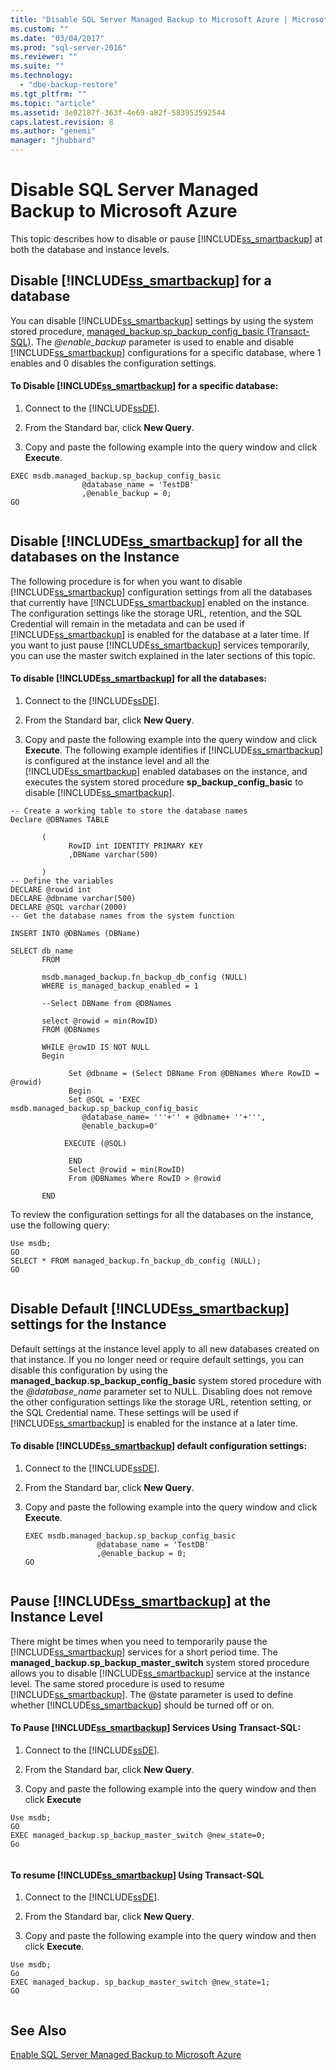 ```yaml
---
title: "Disable SQL Server Managed Backup to Microsoft Azure | Microsoft Docs"
ms.custom: ""
ms.date: "03/04/2017"
ms.prod: "sql-server-2016"
ms.reviewer: ""
ms.suite: ""
ms.technology: 
  - "dbe-backup-restore"
ms.tgt_pltfrm: ""
ms.topic: "article"
ms.assetid: 3e02187f-363f-4e69-a82f-583953592544
caps.latest.revision: 8
ms.author: "genemi"
manager: "jhubbard"
---
```

# Disable SQL Server Managed Backup to Microsoft Azure
  This topic describes how to disable or pause [!INCLUDE[ss_smartbackup](../../relational-databases/backup-restore/includes/ss-smartbackup-md.md)] at both the database and instance levels.  
  
##  <a name="DatabaseDisable"></a> Disable [!INCLUDE[ss_smartbackup](../../relational-databases/backup-restore/includes/ss-smartbackup-md.md)] for a database  
 You can disable [!INCLUDE[ss_smartbackup](../../relational-databases/backup-restore/includes/ss-smartbackup-md.md)] settings by using the system stored procedure, [managed_backup.sp_backup_config_basic (Transact-SQL)](../../relational-databases/reference/system-stored-procedures/managed-backup.sp-backup-config-basic-transact-sql.md). The *@enable_backup* parameter is used to enable and disable [!INCLUDE[ss_smartbackup](../../relational-databases/backup-restore/includes/ss-smartbackup-md.md)] configurations for a specific database, where 1 enables and 0 disables the configuration settings.  
  
#### To Disable [!INCLUDE[ss_smartbackup](../../relational-databases/backup-restore/includes/ss-smartbackup-md.md)] for a specific database:  
  
1.  Connect to the [!INCLUDE[ssDE](../../analysis-services/instances/install/windows/includes/ssde-md.md)].  
  
2.  From the Standard bar, click **New Query**.  
  
3.  Copy and paste the following example into the query window and click **Execute**.  
  
```  
EXEC msdb.managed_backup.sp_backup_config_basic  
                @database_name = 'TestDB'   
                ,@enable_backup = 0;  
GO  
  
```  
  
##  <a name="DatabaseAllDisable"></a> Disable [!INCLUDE[ss_smartbackup](../../relational-databases/backup-restore/includes/ss-smartbackup-md.md)] for all the databases on the Instance  
 The following procedure is for when you want to disable [!INCLUDE[ss_smartbackup](../../relational-databases/backup-restore/includes/ss-smartbackup-md.md)] configuration settings from all the databases that currently have [!INCLUDE[ss_smartbackup](../../relational-databases/backup-restore/includes/ss-smartbackup-md.md)] enabled on the instance.  The configuration settings like the storage URL, retention, and the SQL Credential will remain in the metadata and can be used if [!INCLUDE[ss_smartbackup](../../relational-databases/backup-restore/includes/ss-smartbackup-md.md)] is enabled for the database at a later time. If you want to just pause [!INCLUDE[ss_smartbackup](../../relational-databases/backup-restore/includes/ss-smartbackup-md.md)] services temporarily, you can use the master switch explained in the later sections of this topic.  
  
#### To disable [!INCLUDE[ss_smartbackup](../../relational-databases/backup-restore/includes/ss-smartbackup-md.md)] for all the databases:  
  
1.  Connect to the [!INCLUDE[ssDE](../../analysis-services/instances/install/windows/includes/ssde-md.md)].  
  
2.  From the Standard bar, click **New Query**.  
  
3.  Copy and paste the following example into the query window and click **Execute**. The following example identifies if [!INCLUDE[ss_smartbackup](../../relational-databases/backup-restore/includes/ss-smartbackup-md.md)] is configured at the instance level and all the [!INCLUDE[ss_smartbackup](../../relational-databases/backup-restore/includes/ss-smartbackup-md.md)] enabled databases on the instance, and executes the system stored procedure **sp_backup_config_basic** to disable [!INCLUDE[ss_smartbackup](../../relational-databases/backup-restore/includes/ss-smartbackup-md.md)].  
  
```  
-- Create a working table to store the database names  
Declare @DBNames TABLE  
  
       (  
             RowID int IDENTITY PRIMARY KEY  
             ,DBName varchar(500)  
  
       )  
-- Define the variables  
DECLARE @rowid int  
DECLARE @dbname varchar(500)  
DECLARE @SQL varchar(2000)  
-- Get the database names from the system function  
  
INSERT INTO @DBNames (DBName)  
  
SELECT db_name  
       FROM   
  
       msdb.managed_backup.fn_backup_db_config (NULL)  
       WHERE is_managed_backup_enabled = 1  
  
       --Select DBName from @DBNames  
  
       select @rowid = min(RowID)  
       FROM @DBNames  
  
       WHILE @rowID IS NOT NULL  
       Begin  
  
             Set @dbname = (Select DBName From @DBNames Where RowID = @rowid)  
             Begin  
             Set @SQL = 'EXEC msdb.managed_backup.sp_backup_config_basic    
                @database_name= '''+'' + @dbname+ ''+''',   
                @enable_backup=0'  
  
            EXECUTE (@SQL)  
  
             END  
             Select @rowid = min(RowID)  
             From @DBNames Where RowID > @rowid  
  
       END  
```  
  
 To review the configuration settings for all the databases on the instance, use the following query:  
  
```  
Use msdb;  
GO  
SELECT * FROM managed_backup.fn_backup_db_config (NULL);  
GO  
  
```  
  
##  <a name="InstanceDisable"></a> Disable Default [!INCLUDE[ss_smartbackup](../../relational-databases/backup-restore/includes/ss-smartbackup-md.md)] settings for the Instance  
 Default settings at the instance level apply to all new databases created on that instance.  If you no longer need or require default settings, you can disable this configuration by using the **managed_backup.sp_backup_config_basic** system stored procedure with the *@database_name* parameter set to NULL. Disabling does not remove the other configuration settings like the storage URL, retention setting, or the SQL Credential name. These settings will be used if [!INCLUDE[ss_smartbackup](../../relational-databases/backup-restore/includes/ss-smartbackup-md.md)] is enabled for the instance at a later time.  
  
#### To disable [!INCLUDE[ss_smartbackup](../../relational-databases/backup-restore/includes/ss-smartbackup-md.md)] default configuration settings:  
  
1.  Connect to the [!INCLUDE[ssDE](../../analysis-services/instances/install/windows/includes/ssde-md.md)].  
  
2.  From the Standard bar, click **New Query**.  
  
3.  Copy and paste the following example into the query window and click **Execute**.  
  
    ```  
    EXEC msdb.managed_backup.sp_backup_config_basic  
                    @database_name = 'TestDB'   
                    ,@enable_backup = 0;  
    GO  
  
    ```  
  
##  <a name="InstancePause"></a> Pause [!INCLUDE[ss_smartbackup](../../relational-databases/backup-restore/includes/ss-smartbackup-md.md)] at the Instance Level  
 There might be times when you need to temporarily pause the [!INCLUDE[ss_smartbackup](../../relational-databases/backup-restore/includes/ss-smartbackup-md.md)] services for a short period time.  The **managed_backup.sp_backup_master_switch** system stored procedure allows you to disable [!INCLUDE[ss_smartbackup](../../relational-databases/backup-restore/includes/ss-smartbackup-md.md)] service at the instance level.  The same stored procedure is used to resume [!INCLUDE[ss_smartbackup](../../relational-databases/backup-restore/includes/ss-smartbackup-md.md)]. The @state parameter is used to define whether [!INCLUDE[ss_smartbackup](../../relational-databases/backup-restore/includes/ss-smartbackup-md.md)] should be turned off or on.  
  
#### To Pause [!INCLUDE[ss_smartbackup](../../relational-databases/backup-restore/includes/ss-smartbackup-md.md)] Services Using Transact-SQL:  
  
1.  Connect to the [!INCLUDE[ssDE](../../analysis-services/instances/install/windows/includes/ssde-md.md)].  
  
2.  From the Standard bar, click **New Query**.  
  
3.  Copy and paste the following example into the query window and then click **Execute**  
  
```  
Use msdb;  
GO  
EXEC managed_backup.sp_backup_master_switch @new_state=0;  
Go  
  
```  
  
#### To resume [!INCLUDE[ss_smartbackup](../../relational-databases/backup-restore/includes/ss-smartbackup-md.md)] Using Transact-SQL  
  
1.  Connect to the [!INCLUDE[ssDE](../../analysis-services/instances/install/windows/includes/ssde-md.md)].  
  
2.  From the Standard bar, click **New Query**.  
  
3.  Copy and paste the following example into the query window and then click **Execute**.  
  
```  
Use msdb;  
Go  
EXEC managed_backup. sp_backup_master_switch @new_state=1;  
GO  
  
```  
  
## See Also  
 [Enable SQL Server Managed Backup to Microsoft Azure](../../relational-databases/backup-restore/enable-sql-server-managed-backup-to-microsoft-azure.md)  
  
  